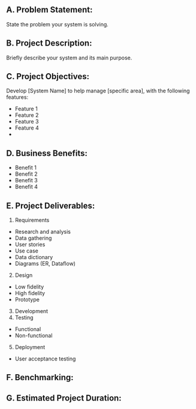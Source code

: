 ## A. Problem Statement:
State the problem your system is solving.

## B. Project Description:
Briefly describe your system and its main purpose.

## C. Project Objectives:
Develop [System Name] to help manage [specific area], with the following features:

- Feature 1
- Feature 2
- Feature 3
- Feature 4
- 
## D. Business Benefits:

- Benefit 1
- Benefit 2
- Benefit 3
- Benefit 4
  
## E. Project Deliverables:

1. Requirements
- Research and analysis
- Data gathering
- User stories
- Use case
- Data dictionary
- Diagrams (ER, Dataflow)
2.  Design
- Low fidelity
- High fidelity
- Prototype
3. Development
4. Testing
- Functional
- Non-functional
5. Deployment
- User acceptance testing
## F. Benchmarking:

## G. Estimated Project Duration:
